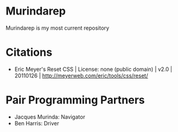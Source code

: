 # Murindarep
Murindarep is my most current repository

# Citations
* Eric Meyer's Reset CSS | License: none (public domain) | v2.0 | 20110126 | http://meyerweb.com/eric/tools/css/reset/

# Pair Programming Partners
* Jacques Murinda: Navigator
* Ben Harris: Driver